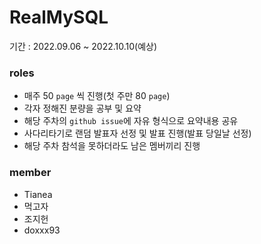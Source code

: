 # RealMySQL

기간 : 2022.09.06 ~ 2022.10.10(예상)

### roles

- 매주 50 `page` 씩 진행(첫 주만 80 `page`)
- 각자 정해진 분량을 공부 및 요약
- 해당 주차의 `github issue`에 자유 형식으로 요약내용 공유
- 사다리타기로 랜덤 발표자 선정 및 발표 진행(발표 당일날 선정)
- 해당 주차 참석을 못하더라도 남은 멤버끼리 진행

### member
- Tianea
- 먹고자
- 조지헌
- doxxx93
